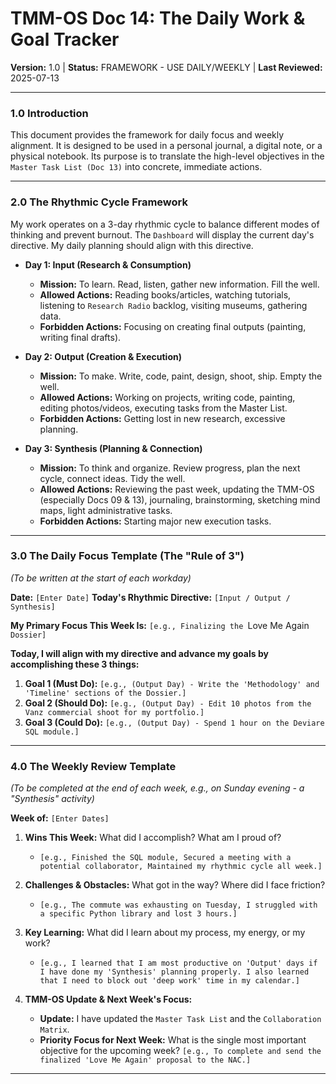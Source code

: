 # TMM-OS Doc 14: The Daily Work & Goal Tracker
**Version:** 1.0 | **Status:** FRAMEWORK - USE DAILY/WEEKLY | **Last Reviewed:** 2025-07-13

---

### 1.0 Introduction
This document provides the framework for daily focus and weekly alignment. It is designed to be used in a personal journal, a digital note, or a physical notebook. Its purpose is to translate the high-level objectives in the `Master Task List (Doc 13)` into concrete, immediate actions.

---

### 2.0 The Rhythmic Cycle Framework
My work operates on a 3-day rhythmic cycle to balance different modes of thinking and prevent burnout. The `Dashboard` will display the current day's directive. My daily planning should align with this directive.

*   **Day 1: Input (Research & Consumption)**
    *   **Mission:** To learn. Read, listen, gather new information. Fill the well.
    *   **Allowed Actions:** Reading books/articles, watching tutorials, listening to `Research Radio` backlog, visiting museums, gathering data.
    *   **Forbidden Actions:** Focusing on creating final outputs (painting, writing final drafts).

*   **Day 2: Output (Creation & Execution)**
    *   **Mission:** To make. Write, code, paint, design, shoot, ship. Empty the well.
    *   **Allowed Actions:** Working on projects, writing code, painting, editing photos/videos, executing tasks from the Master List.
    *   **Forbidden Actions:** Getting lost in new research, excessive planning.

*   **Day 3: Synthesis (Planning & Connection)**
    *   **Mission:** To think and organize. Review progress, plan the next cycle, connect ideas. Tidy the well.
    *   **Allowed Actions:** Reviewing the past week, updating the TMM-OS (especially Docs 09 & 13), journaling, brainstorming, sketching mind maps, light administrative tasks.
    *   **Forbidden Actions:** Starting major new execution tasks.

---

### 3.0 The Daily Focus Template (The "Rule of 3")
*(To be written at the start of each workday)*

**Date:** `[Enter Date]`
**Today's Rhythmic Directive:** `[Input / Output / Synthesis]`

**My Primary Focus This Week Is:** `[e.g., Finalizing the `Love Me Again` Dossier]`

**Today, I will align with my directive and advance my goals by accomplishing these 3 things:**
1.  **Goal 1 (Must Do):** `[e.g., (Output Day) - Write the 'Methodology' and 'Timeline' sections of the Dossier.]`
2.  **Goal 2 (Should Do):** `[e.g., (Output Day) - Edit 10 photos from the Vanz commercial shoot for my portfolio.]`
3.  **Goal 3 (Could Do):** `[e.g., (Output Day) - Spend 1 hour on the Deviare SQL module.]`

---

### 4.0 The Weekly Review Template
*(To be completed at the end of each week, e.g., on Sunday evening - a "Synthesis" activity)*

**Week of:** `[Enter Dates]`

1.  **Wins This Week:** What did I accomplish? What am I proud of?
    *   `[e.g., Finished the SQL module, Secured a meeting with a potential collaborator, Maintained my rhythmic cycle all week.]`

2.  **Challenges & Obstacles:** What got in the way? Where did I face friction?
    *   `[e.g., The commute was exhausting on Tuesday, I struggled with a specific Python library and lost 3 hours.]`

3.  **Key Learning:** What did I learn about my process, my energy, or my work?
    *   `[e.g., I learned that I am most productive on 'Output' days if I have done my 'Synthesis' planning properly. I also learned that I need to block out 'deep work' time in my calendar.]`

4.  **TMM-OS Update & Next Week's Focus:**
    *   **Update:** I have updated the `Master Task List` and the `Collaboration Matrix`.
    *   **Priority Focus for Next Week:** What is the single most important objective for the upcoming week? `[e.g., To complete and send the finalized 'Love Me Again' proposal to the NAC.]`

---